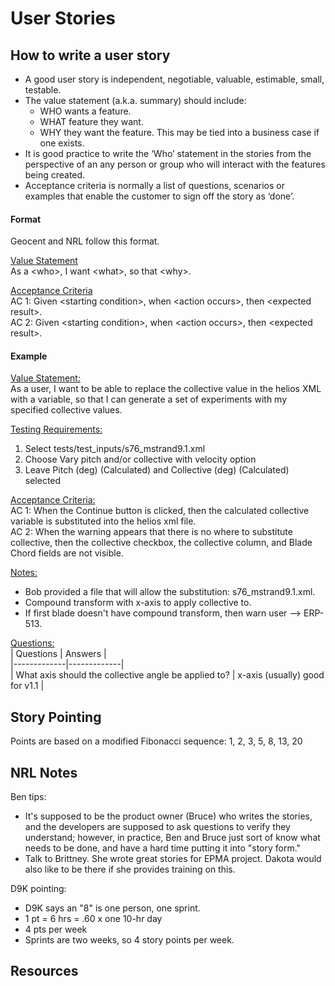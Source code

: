 # User Stories

## How to write a user story
* A good user story is independent, negotiable, valuable, estimable, small, testable.
* The value statement (a.k.a. summary) should include:
  * WHO wants a feature.
  * WHAT feature they want.
  * WHY they want the feature. This may be tied into a business case if one exists.
* It is good practice to write the ‘Who’ statement in the stories from the perspective of an any person or group who will interact with the features being created. 
* Acceptance criteria is normally a list of questions, scenarios or examples that enable the customer to sign off the story as ‘done’.

#### Format
Geocent and NRL follow this format.

<u>Value Statement</u>  
As a \<who>, I want \<what>, so that \<why>.

<u>Acceptance Criteria</u>  
AC 1:  Given \<starting condition>, when \<action occurs>, then \<expected result>.  
AC 2:  Given \<starting condition>, when \<action occurs>, then \<expected result>.

#### Example

<u>Value Statement:</u>  
 As a user, I want to be able to replace the collective value in the helios XML with a variable, so that I can generate a set of experiments with my specified collective values.

<u>Testing Requirements:</u>  
1. Select tests/test_inputs/s76_mstrand9.1.xml
1. Choose Vary pitch and/or collective with velocity option
1. Leave Pitch (deg) (Calculated) and Collective (deg) (Calculated) selected

<u>Acceptance Criteria:</u>  
AC 1:  When the Continue button is clicked, then the calculated collective variable is substituted into the helios xml file.  
AC 2: When the warning appears that there is no where to substitute collective, then the collective checkbox, the collective column, and Blade Chord fields are not visible.

<u>Notes:</u>  
* Bob provided a file that will allow the substitution: s76_mstrand9.1.xml.
* Compound transform with x-axis to apply collective to.
* If first blade doesn't have compound transform, then warn user --> ERP-513.

<u>Questions:</u>  
| Questions   | Answers     |  
|-------------|-------------|  
|  What axis should the collective angle be applied to?	| x-axis (usually) good for v1.1   |

## Story Pointing
Points are based on a modified Fibonacci sequence: 1, 2, 3, 5, 8, 13, 20

## NRL Notes

Ben tips:  
* It's supposed to be the product owner (Bruce) who writes the stories, and the developers are supposed to ask questions to verify they understand; however, in practice, Ben and Bruce just sort of know what needs to be done, and have a hard time putting it into "story form."  
* Talk to Brittney. She wrote great stories for EPMA project. Dakota would also like to be there if she provides training on this.

D9K pointing:
* D9K says an "8" is one person, one sprint.
* 1 pt = 6 hrs = .60 x one 10-hr day  
* 4 pts per week
* Sprints are two weeks, so 4 story points per week.

## Resources
